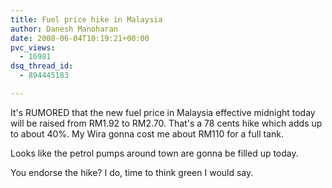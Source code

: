 ```yaml
---
title: Fuel price hike in Malaysia
author: Danesh Manoharan
date: 2008-06-04T10:19:21+00:00
pvc_views:
  - 16981
dsq_thread_id:
  - 894445183

---
```

It's RUMORED that the new fuel price in Malaysia effective midnight today will be raised from RM1.92 to RM2.70. That's a 78 cents hike which adds up to about 40%. My Wira gonna cost me about RM110 for a full tank. 

Looks like the petrol pumps around town are gonna be filled up today. 

You endorse the hike? I do, time to think green I would say.